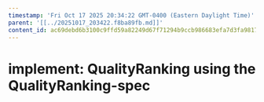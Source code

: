 ```yaml
---
timestamp: 'Fri Oct 17 2025 20:34:22 GMT-0400 (Eastern Daylight Time)'
parent: '[[../20251017_203422.f8ba89fb.md]]'
content_id: ac69debd6b3100c9ffd59a82249d67f71294b9ccb986683efa7d3fa98177e79d
---
```


# implement: QualityRanking using the QualityRanking-spec
